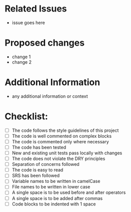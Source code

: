 # Related Issues
- issue goes here

# Proposed changes
- change 1
- change 2

# Additional Information
- any additional information or context

# Checklist:

- [ ] The code follows the style guidelines of this project
- [ ] The code is well commented on complex blocks
- [ ] The code is commented only where necessary
- [ ] The code has been tested
- [ ] New and existing unit tests pass locally with changes
- [ ] The code does not violate the DRY principles
- [ ] Separation of concerns followed
- [ ] The code is easy to read 
- [ ] SRS has been followed
- [ ] Variable names to be written in camelCase
- [ ] File names to be written in lower case
- [ ] A single space is to be used before and after operators
- [ ] A single space is to be added after commas
- [ ] Code blocks to be indented with 1 space
